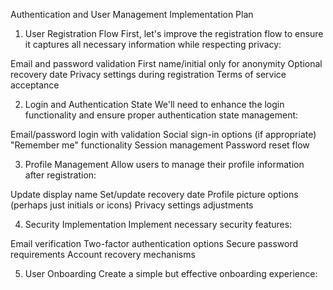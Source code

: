 Authentication and User Management Implementation Plan

1. User Registration Flow
   First, let's improve the registration flow to ensure it captures all necessary information while respecting privacy:

Email and password validation
First name/initial only for anonymity
Optional recovery date
Privacy settings during registration
Terms of service acceptance

2. Login and Authentication State
   We'll need to enhance the login functionality and ensure proper authentication state management:

Email/password login with validation
Social sign-in options (if appropriate)
"Remember me" functionality
Session management
Password reset flow

3. Profile Management
   Allow users to manage their profile information after registration:

Update display name
Set/update recovery date
Profile picture options (perhaps just initials or icons)
Privacy settings adjustments

4. Security Implementation
   Implement necessary security features:

Email verification
Two-factor authentication options
Secure password requirements
Account recovery mechanisms

5. User Onboarding
   Create a simple but effective onboarding experience:
